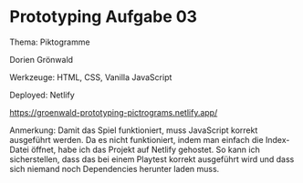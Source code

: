 # Prototyping Aufgabe 03

Thema: Piktogramme

Dorien Grönwald 

Werkzeuge:
HTML, CSS, Vanilla JavaScript

Deployed: Netlify

https://groenwald-prototyping-pictrograms.netlify.app/

Anmerkung: Damit das Spiel funktioniert, muss JavaScript korrekt ausgeführt werden. 
Da es nicht funktioniert, indem man einfach die Index-Datei öffnet, habe ich das Projekt
auf Netlify gehostet. So kann ich sicherstellen, dass das bei einem Playtest
korrekt ausgeführt wird und dass sich niemand noch Dependencies herunter laden muss.